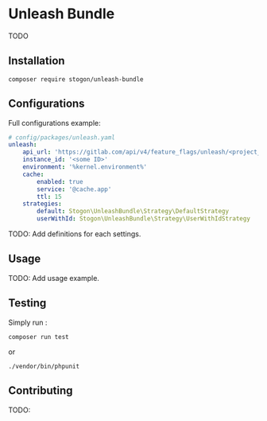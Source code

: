 # Unleash Bundle

TODO

## Installation

```
composer require stogon/unleash-bundle
```

## Configurations

Full configurations example:

```yaml
# config/packages/unleash.yaml
unleash:
	api_url: 'https://gitlab.com/api/v4/feature_flags/unleash/<project_id>'
	instance_id: '<some ID>'
	environment: '%kernel.environment%'
	cache:
		enabled: true
		service: '@cache.app'
		ttl: 15
	strategies:
		default: Stogon\UnleashBundle\Strategy\DefaultStrategy
		userWithId: Stogon\UnleashBundle\Strategy\UserWithIdStrategy
```

TODO: Add definitions for each settings.

## Usage

TODO: Add usage example.

## Testing

Simply run :

```
composer run test
```

or

```
./vendor/bin/phpunit
```

## Contributing

TODO:
